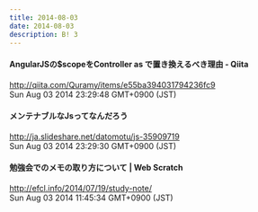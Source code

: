 ```yaml
---
title: 2014-08-03
date: 2014-08-03
description: B! 3
---
```


#### AngularJSの$scopeをController as で置き換えるべき理由 - Qiita
http://qiita.com/Quramy/items/e55ba394031794236fc9<br>
Sun Aug 03 2014 23:29:48 GMT+0900 (JST)<br>


#### メンテナブルなJsってなんだろう
http://ja.slideshare.net/datomotu/js-35909719<br>
Sun Aug 03 2014 23:29:30 GMT+0900 (JST)<br>


####                 勉強会でのメモの取り方について | Web Scratch            
http://efcl.info/2014/07/19/study-note/<br>
Sun Aug 03 2014 11:45:34 GMT+0900 (JST)<br>


